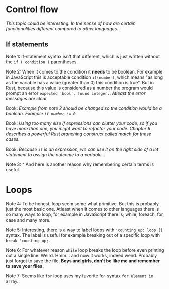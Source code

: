 # Control flow

*This topic could be interesting. In the sense of how are certain functionalities different compared to other languages.*

## If statements

Note 1: If-statement syntax isn't that different, which is just written without the `if ( condition )` parentheses.

Note 2: When it comes to the condition it **needs** to be boolean. For example in JavaScript this is acceptable condition `if(number)`, which means "as long as the variable has a value (greater than 0) this condition is true". But in Rust, because this value is considered as a number the program would prompt an error `expected 'bool', found integer.`. *Atleast the error messages are clear.*

Book: *Example from note 2 should be changed so the condition would be a boolean. Example `if number != 0`.*

Book: *Using too many else if expressions can clutter your code, so if you have more than one, you might want to refactor your code. Chapter 6 describes a powerful Rust branching construct called match for these cases.*

Book: *Because `if` is an expression, we can use it on the right side of a let statement to assign the outcome to a variable...*

Note 3: ^ And here is another reason why remembering certain terms is useful.

# Loops

Note 4: To be honest, loop seem some what primitive. But this is probably just the most basic one. Atleast when it comes to other languages there is so many ways to loop, for example in JavaScript there is; while, foreach, for, case and many more.

Note 5: Interesting, there is a way to label loops with `'counting_up: loop {}` syntax. The label is useful for example breaking out of a specific loop with `break 'counting_up;`.

Note 6: For whatever reason `while` loop breaks the loop before even printing out a single line. Weird. Hmm... and now it works, indeed weird. Probably just forgot to save the file. **Boys and girls, don't be like me and remember to save your files.**

Note 7: Seems like `for` loop uses my favorite for-syntax `for element in array`.